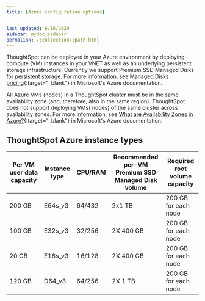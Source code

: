 ```yaml
---
title: [Azure configuration options]


last_updated: 6/16/2020
sidebar: mydoc_sidebar
permalink: /:collection/:path.html
---
```

ThoughtSpot can be deployed in your Azure environment by deploying compute (VM) instances in your VNET as well as an underlying persistent storage infrastructure. Currently we support Premium SSD Managed Disks for persistent storage. For more information, see [Managed Disks pricing](https://azure.microsoft.com/en-us/pricing/details/managed-disks/){:target="_blank"} in Microsoft's Azure documentation.

All Azure VMs (nodes) in a ThoughtSpot cluster must be in the same availability zone
(and, therefore, also in the same region). ThoughtSpot does not support deploying VMs( nodes) of the same cluster across availability zones. For more information, see [What are Availability Zones in Azure?](https://docs.microsoft.com/en-us/azure/availability-zones/az-overview){:target="_blank"} in Microsoft's Azure documentation.

## ThoughtSpot Azure instance types

| Per VM user data capacity | Instance type | CPU/RAM | Recommended per-VM <br>Premium SSD Managed Disk volume | Required root volume capacity |
| --- | --- | --- |--- | --- |
| 200 GB | E64s_v3 | 64/432 | 2x1 TB | 200 GB for each node |
| 100 GB | E32s_v3 | 32/256 | 2X 400 GB | 200 GB for each node |
| 20 GB | E16s_v3 | 16/128 | 2X 400 GB | 200 GB for each node |
| 120 GB | D64_v3 | 64/256 | 2X 1 TB | 200 GB for each node |
